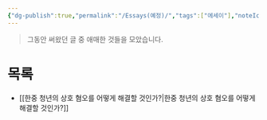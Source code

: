 ```yaml
---
{"dg-publish":true,"permalink":"/Essays(예정)/","tags":["에세이"],"noteIcon":"","created":"2024-02-08T15:32:39.848+09:00","updated":"2024-02-13T16:40:29.157+09:00"}
---
```


> 그동안 써왔던 글 중 애매한 것들을 모았습니다.

# 목록

+ [[한중 청년의 상호 혐오를 어떻게 해결할 것인가?\|한중 청년의 상호 혐오를 어떻게 해결할 것인가?]]